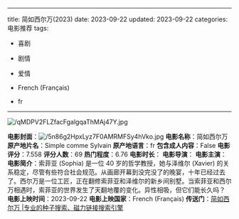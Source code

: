 
---
title: 简如西尔万(2023)
date: 2023-09-22
updated: 2023-09-22
categories: 电影推荐
tags:

- 喜剧
- 剧情
- 爱情

- French (Français)
- fr
---

<img src="https://image.tmdb.org/t/p/original/qMDPV2FLZfacFgalgqaThMAj47Y.jpg" alt="/qMDPV2FLZfacFgalgqaThMAj47Y.jpg" title="/qMDPV2FLZfacFgalgqaThMAj47Y.jpg">

**电影封面**：<img src="https://image.tmdb.org/t/p/w200/5n86g2HpxLyz7F0AMRMFSy4hVko.jpg" alt="/5n86g2HpxLyz7F0AMRMFSy4hVko.jpg" title="/5n86g2HpxLyz7F0AMRMFSy4hVko.jpg">
**电影名称**：简如西尔万
**原产地片名**：Simple comme Sylvain
**原产地语言**：fr
**包含成人内容**：False
**电影评分**：7.558
**评分人数**：69
**热门程度**：6.76
**电影时长**：
**电影导演**：
**电影主演**：
**电影简介**：索菲亚 (Sophia) 是一位 40 岁的哲学教授，她与泽维尔 (Xavier) 的关系稳定，尽管有些符合社会规范。从画廊开幕到没完没了的晚宴，十年已经过去了。西尔万是一位工匠，正在翻修索菲亚和泽维尔的新乡间别墅。当索菲亚和西尔万相遇时，索菲亚的世界发生了天翻地覆的变化。异性相吸，但它们能长久吗？
**电影上映时间**：2023-09-22
**电影上映国家**：French (Français)
**传送门**：[简如西尔万 |专业的种子搜索、磁力链接搜索引擎](https://movie.amd794.com:2083/?search=Simple%20comme%20Sylvain&ordering=&mode=match_phrase&page_size=10&page=1)

